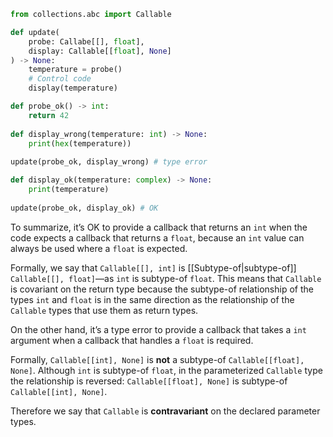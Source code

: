 ```python
from collections.abc import Callable

def update(
	probe: Callabe[[], float],
	display: Callable[[float], None]
) -> None:
	temperature = probe()
	# Control code
	display(temperature)
```
```python
def probe_ok() -> int:
	return 42
	
def display_wrong(temperature: int) -> None:
	print(hex(temperature))
	
update(probe_ok, display_wrong) # type error
```
```python
def display_ok(temperature: complex) -> None:
	print(temperature)
	
update(probe_ok, display_ok) # OK
```
To summarize, it’s OK to provide a callback that returns an `int` when the code
expects a callback that returns a `float`, because an `int` value can always be used
where a `float` is expected.

Formally, we say that `Callable[[], int]` is [[Subtype-of|subtype-of]] `Callable[[], float]`—as
`int` is subtype-of `float`. This means that `Callable` is covariant on the return type because the subtype-of relationship of the types `int` and `float` is in the same direction as the relationship of the `Callable` types that use them as return types.

On the other hand, it’s a type error to provide a callback that takes a `int` argument
when a callback that handles a `float` is required.

Formally, `Callable[[int], None]` is **not** a subtype-of `Callable[[float], None]`.
Although `int` is subtype-of `float`, in the parameterized `Callable` type the relationship is reversed: `Callable[[float], None]` is subtype-of `Callable[[int], None]`.

Therefore we say that `Callable` is **contravariant** on the declared parameter types.